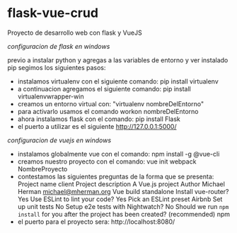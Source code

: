 # flask-vue-crud
Proyecto de desarrollo web con flask y VueJS


*configuracion de flask en windows*

previo a instalar python y agregas a las variables de entorno y ver instalado pip segimos los siguientes pasos:
- instalamos virtualenv con el siguiente comando: pip install virtualenv
- a continuacion agregamos el siguiente comando: pip install virtualenvwrapper-win
- creamos un entorno virtual con: "virtualenv nombreDelEntorno"
- para activarlo usamos el comando workon nombreDelEntorno
- ahora instalamos flask con el comando: pip install Flask
- el puerto a utilizar es el siguiente  http://127.0.0.1:5000/


*configuracion de vuejs en windows*

- instalamos globalmente vue con el comando: npm install -g @vue-cli
- creamos nuestro proyecto con el comando: vue init webpack NombreProyecto
- contestamos las siguientes preguntas de la forma que se presenta:
     Project name client
     Project description A Vue.js project
     Author Michael Herman michael@mherman.org
     Vue build standalone
     Install vue-router? Yes
     Use ESLint to lint your code? Yes
     Pick an ESLint preset Airbnb
     Set up unit tests No
     Setup e2e tests with Nightwatch? No
     Should we run `npm install` for you after the project has been created? (recommended) npm
- el puerto para el proyecto sera: http://localhost:8080/